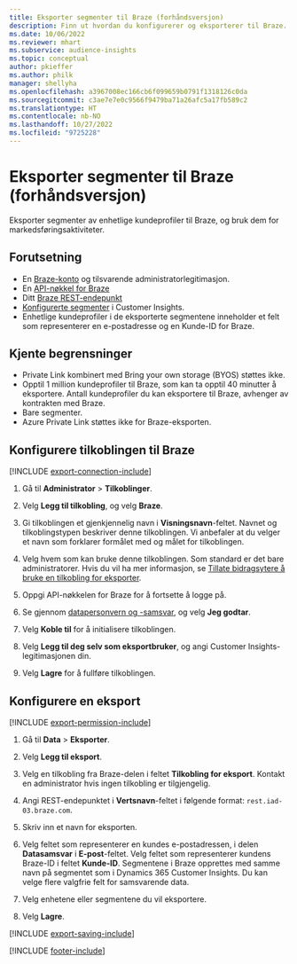 ```yaml
---
title: Eksporter segmenter til Braze (forhåndsversjon)
description: Finn ut hvordan du konfigurerer og eksporterer til Braze.
ms.date: 10/06/2022
ms.reviewer: mhart
ms.subservice: audience-insights
ms.topic: conceptual
author: pkieffer
ms.author: philk
manager: shellyha
ms.openlocfilehash: a3967008ec166cb6f099659b0791f1318126c0da
ms.sourcegitcommit: c3ae7e7e0c9566f9479ba71a26afc5a17fb589c2
ms.translationtype: HT
ms.contentlocale: nb-NO
ms.lasthandoff: 10/27/2022
ms.locfileid: "9725228"
---
```

# <a name="export-segments-to-braze-preview"></a>Eksporter segmenter til Braze (forhåndsversjon)

Eksporter segmenter av enhetlige kundeprofiler til Braze, og bruk dem for markedsføringsaktiviteter.

## <a name="prerequisites"></a>Forutsetning

- En [Braze-konto](https://www.braze.com/) og tilsvarende administratorlegitimasjon.
- En [API-nøkkel for Braze](https://www.braze.com/docs/api/basics/)
- Ditt [Braze REST-endepunkt](https://www.braze.com/docs/api/basics/#api-definitions) 
- [Konfigurerte segmenter](segments.md) i Customer Insights.
- Enhetlige kundeprofiler i de eksporterte segmentene inneholder et felt som representerer en e-postadresse og en Kunde-ID for Braze.

## <a name="known-limitations"></a>Kjente begrensninger

- Private Link kombinert med Bring your own storage (BYOS) støttes ikke.
- Opptil 1 million kundeprofiler til Braze, som kan ta opptil 40 minutter å eksportere. Antall kundeprofiler du kan eksportere til Braze, avhenger av kontrakten med Braze.
- Bare segmenter.
- Azure Private Link støttes ikke for Braze-eksporten.

## <a name="set-up-connection-to-braze"></a>Konfigurere tilkoblingen til Braze

[!INCLUDE [export-connection-include](includes/export-connection-admn.md)]

1. Gå til **Administrator** > **Tilkoblinger**.

1. Velg **Legg til tilkobling**, og velg **Braze**.

1. Gi tilkoblingen et gjenkjennelig navn i **Visningsnavn**-feltet. Navnet og tilkoblingstypen beskriver denne tilkoblingen. Vi anbefaler at du velger et navn som forklarer formålet med og målet for tilkoblingen.

1. Velg hvem som kan bruke denne tilkoblingen. Som standard er det bare administratorer. Hvis du vil ha mer informasjon, se [Tillate bidragsytere å bruke en tilkobling for eksporter](connections.md#allow-contributors-to-use-a-connection-for-exports).

1. Oppgi API-nøkkelen for Braze for å fortsette å logge på.

1. Se gjennom [datapersonvern og -samsvar](connections.md#data-privacy-and-compliance), og velg **Jeg godtar**.

1. Velg **Koble til** for å initialisere tilkoblingen.

1. Velg **Legg til deg selv som eksportbruker**, og angi Customer Insights-legitimasjonen din.

1. Velg **Lagre** for å fullføre tilkoblingen.

## <a name="configure-an-export"></a>Konfigurere en eksport

[!INCLUDE [export-permission-include](includes/export-permission.md)]

1. Gå til **Data** > **Eksporter**.

1. Velg **Legg til eksport**.

1. Velg en tilkobling fra Braze-delen i feltet **Tilkobling for eksport**. Kontakt en administrator hvis ingen tilkobling er tilgjengelig.

1. Angi REST-endepunktet i **Vertsnavn**-feltet i følgende format: `rest.iad-03.braze.com`.

1. Skriv inn et navn for eksporten.

1. Velg feltet som representerer en kundes e-postadressen, i delen **Datasamsvar** i **E-post**-feltet. Velg feltet som representerer kundens Braze-ID i feltet **Kunde-ID**. Segmentene i Braze opprettes med samme navn på segmentet som i Dynamics 365 Customer Insights. Du kan velge flere valgfrie felt for samsvarende data.

1. Velg enhetene eller segmentene du vil eksportere.

1. Velg **Lagre**.

[!INCLUDE [export-saving-include](includes/export-saving.md)]

[!INCLUDE [footer-include](includes/footer-banner.md)]

